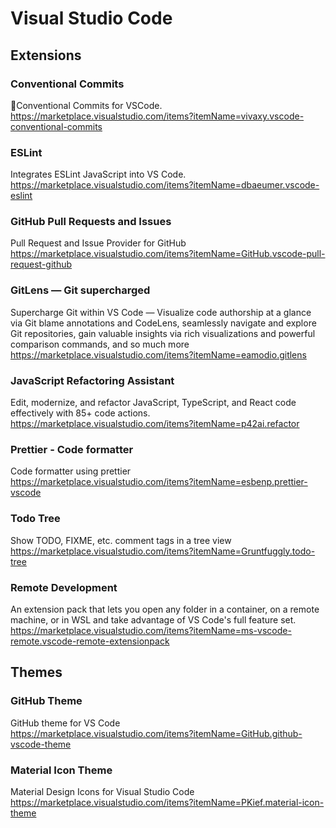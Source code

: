 # Visual Studio Code

## Extensions

### Conventional Commits

💬Conventional Commits for VSCode.  
<https://marketplace.visualstudio.com/items?itemName=vivaxy.vscode-conventional-commits>

### ESLint

Integrates ESLint JavaScript into VS Code.  
<https://marketplace.visualstudio.com/items?itemName=dbaeumer.vscode-eslint>

### GitHub Pull Requests and Issues

Pull Request and Issue Provider for GitHub  
<https://marketplace.visualstudio.com/items?itemName=GitHub.vscode-pull-request-github>

### GitLens — Git supercharged

Supercharge Git within VS Code — Visualize code authorship at a glance via Git blame annotations and CodeLens, seamlessly navigate and explore Git repositories, gain valuable insights via rich visualizations and powerful comparison commands, and so much more  
<https://marketplace.visualstudio.com/items?itemName=eamodio.gitlens>

### JavaScript Refactoring Assistant

Edit, modernize, and refactor JavaScript, TypeScript, and React code effectively with 85+ code actions.  
<https://marketplace.visualstudio.com/items?itemName=p42ai.refactor>

### Prettier - Code formatter

Code formatter using prettier  
<https://marketplace.visualstudio.com/items?itemName=esbenp.prettier-vscode>

### Todo Tree

Show TODO, FIXME, etc. comment tags in a tree view  
<https://marketplace.visualstudio.com/items?itemName=Gruntfuggly.todo-tree>

### Remote Development

An extension pack that lets you open any folder in a container, on a remote machine, or in WSL and take advantage of VS Code's full feature set.  
<https://marketplace.visualstudio.com/items?itemName=ms-vscode-remote.vscode-remote-extensionpack>

## Themes

### GitHub Theme

GitHub theme for VS Code  
<https://marketplace.visualstudio.com/items?itemName=GitHub.github-vscode-theme>

### Material Icon Theme

Material Design Icons for Visual Studio Code  
<https://marketplace.visualstudio.com/items?itemName=PKief.material-icon-theme>
